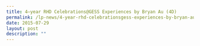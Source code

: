 ```yaml
---
title: 4–year RHD Celebrations@GESS Experiences by Bryan Au (4D)
permalink: /lp-news/4-year-rhd-celebrationsgess-experiences-by-bryan-au-4d/
date: 2015-07-29
layout: post
description: ""
---
```

